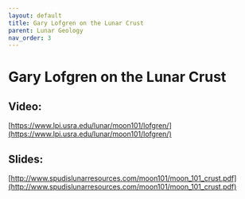 ```yaml
---
layout: default
title: Gary Lofgren on the Lunar Crust
parent: Lunar Geology
nav_order: 3
---
```


# Gary Lofgren on the Lunar Crust

## Video:

[https://www.lpi.usra.edu/lunar/moon101/lofgren/](https://www.lpi.usra.edu/lunar/moon101/lofgren/)

## Slides:

[http://www.spudislunarresources.com/moon101/moon_101_crust.pdf](http://www.spudislunarresources.com/moon101/moon_101_crust.pdf)


